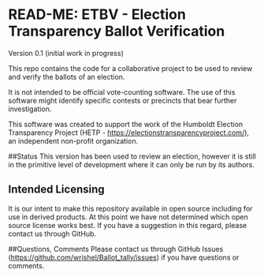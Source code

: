# READ-ME: ETBV - Election Transparency Ballot Verification

Version 0.1 (initial work in progress)

This repo contains the code for a collaborative project to be used to review and verify the ballots
of an election.

It is not intended to be official vote-counting software. The use of this software might 
identify specific contests or precincts that bear further investigation. 

This software was created to support the work of the Humboldt Election Transparency Project (HETP - https://electionstransparencyproject.com/),
an independent non-profit organization. 

##Status
This version has been used to review an election, however it is still in the primitive level
of development where it can only be run by its authors. 

## Intended Licensing
It is our intent to make this repository available in open source including for use in derived
products. At this point we have not determined which open source license works best.
If you have a suggestion in this regard, please contact us through GitHub.

##Questions, Comments
Please contact us through GitHub Issues (https://github.com/wrishel/Ballot_tally/issues)  if you have questions or comments. 
